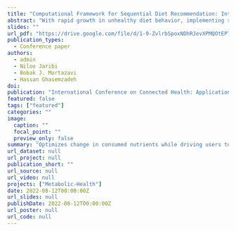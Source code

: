 ```yaml
---
title: "Computational Framework for Sequential Diet Recommendation: Integrating Linear Optimization and Clinical Domain Knowledge"
abstract: "With rapid growth in unhealthy diet behavior, implementing strategies that improve healthy eating is becoming increasingly important. One approach to improve diet behavior is to monitor dietary intake (e.g., calorie intake) and continuously provide educational, motivational, and recommendation feedback. Although technologies based on wearable sensors, mobile applications, and light-weight cameras exist to gather diet-related information such as food type and eating time, there remains a gap in research on how to use such information to close the loop and provide feedback to the user to improve healthy diet. We address this knowledge gap by introducing a diet behavior change framework that generates real-time diet recommendations based on user's food intake and considering user's deviation from the suggested diet routine. We formulate the problem of optimal diet recommendation as a sequential decision making problem and design a greedy algorithm that provides diet recommendations such that the amount of change in user's dietary habit is minimized while ensuring that the user’s diet goal is achieved within a given time-frame. This novel approach is inspired by the Social Cognitive Theory, which emphasizes behavioral monitoring and small incremental goals as being important to behavior change. Our optimization algorithm integrates data from a user's past dietary intake as well as USDA nutrition dataset to identify optimal diet changes. We demonstrate the feasibility of our optimization algorithms for diet behavior change using real-data collected in two study cohorts with a combined N=10 healthy participants who recorded their diet for up to 21 days."
slides: ""
url_pdf: "https://drive.google.com/file/d/1-9-ZvlrbSpoxNDhRJevXPMQOtEP7vZlg/view?usp=sharing"
publication_types:
  - Conference paper
authors:
  - admin
  - Niloo Jaribi
  - Bobak J. Mortazavi
  - Hassan Ghasemzadeh
doi: 
publication: "International Conference on Connected Health: Applications, Systems and Engineering Technologies (CHASE 2022)"
featured: false
tags: ["featured"]
categories: ""
image:
  caption: ""
  focal_point: ""
  preview_only: false
summary: "Optimizes change in consumed nutrients while driving users to their desired diet goals."
url_dataset: null
url_project: null
publication_short: ""
url_source: null
url_video: null
projects: ["Metabolic-Health"]
date: 2022-08-12T00:00:00Z
url_slides: null
publishDate: 2022-08-12T00:00:00Z
url_poster: null
url_code: null
---
```


